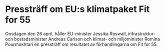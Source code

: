 # Pressträff om EU:s klimatpaket Fit for 55

Onsdagen den 26 april, håller EU-minister Jessika Roswall, infrastruktur- och bostadsminister Andreas Carlson och klimat- och miljöminister Romina Pourmokhtari en pressträff om resultatet av förhandlingarna om Fit for 55.

